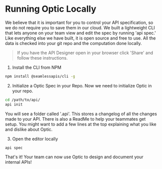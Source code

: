 # Running Optic Locally

We believe that it is important for you to control your API specification, so we do not require you to save them in our cloud. We built a lightweight CLI that lets anyone on your team view and edit the spec by running 'api spec.' Like everything else we have built, it is open source and free to use. All the data is checked into your git repo and the computation done locally.


> If you have the API Designer open in your browser click 'Share' and follow these instructions.

1. Install the CLI from NPM
```bash
npm install @seamlessapis/cli -g
```

2. Initialize a Optic Spec in your Repo.
Now we need to initialize Optic in your repo.
```bash
cd /path/to/api/
api init
```

You will see a folder called '.api'. This stores a changelog of all the changes made to your API. There is also a ReadMe to help your teammates get setup. You might want to add a few lines at the top explaining what you like and dislike about Optic.


3. Open the editor locally
```bash
api spec
```

That's it! Your team can now use Optic to design and document your internal APIs!
